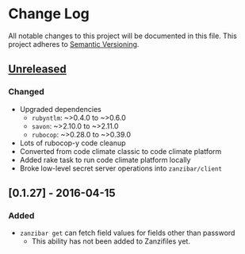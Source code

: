 # Change Log
All notable changes to this project will be documented in this file.
This project adheres to [Semantic Versioning](http://semver.org/).

## [Unreleased]
### Changed
- Upgraded dependencies
    - `rubyntlm`: ~>0.4.0 to ~>0.6.0
    - `savon`: ~>2.10.0 to ~>2.11.0
    - `rubocop`: ~>0.28.0 to ~>0.39.0
- Lots of rubocop-y code cleanup
- Converted from code climate classic to code climate platform
- Added rake task to run code climate platform locally
- Broke low-level secret server operations into `zanzibar/client`

## [0.1.27] - 2016-04-15
### Added
- `zanzibar get` can fetch field values for fields other than password
    - This ability has not been added to Zanzifiles yet.

[Unreleased]: https://github.com/Cimpress-MCP/Zanzibar/compare/v0.1.27...HEAD
